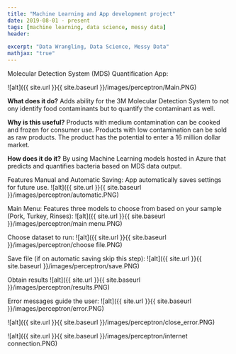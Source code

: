 ```yaml
---
title: "Machine Learning and App development project"
date: 2019-08-01 - present
tags: [machine learning, data science, messy data]
header:
  
excerpt: "Data Wrangling, Data Science, Messy Data"
mathjax: "true"
---
```



Molecular Detection System (MDS) Quantification App:

![alt]({{ site.url }}{{ site.baseurl }}/images/perceptron/Main.PNG)

**What does it do?**
Adds ability for the 3M Molecular Detection System to not ony identify food contaminants but to quantify the contaminant as well.

**Why is this useful?**
Products with medium contamination can be cooked and frozen for consumer use. Products with low contamination can be sold as raw products. The product has the potential to enter a 16 million dollar market.

**How does it do it?**
By using Machine Learning models hosted in Azure that predicts and quantifies bacteria based on MDS data output.


Features Manual and Automatic Saving:
App automatically saves settings for future use.
![alt]({{ site.url }}{{ site.baseurl }}/images/perceptron/automatic.PNG)

Main Menu:
Features three models to choose from based on your sample (Pork, Turkey, Rinses):
![alt]({{ site.url }}{{ site.baseurl }}/images/perceptron/main menu.PNG)

Choose dataset to run:
![alt]({{ site.url }}{{ site.baseurl }}/images/perceptron/choose file.PNG)

Save file (if on automatic saving skip this step):
![alt]({{ site.url }}{{ site.baseurl }}/images/perceptron/save.PNG)

Obtain results
![alt]({{ site.url }}{{ site.baseurl }}/images/perceptron/results.PNG)

Error messages guide the user:
![alt]({{ site.url }}{{ site.baseurl }}/images/perceptron/error.PNG)

![alt]({{ site.url }}{{ site.baseurl }}/images/perceptron/close_error.PNG)

![alt]({{ site.url }}{{ site.baseurl }}/images/perceptron/internet connection.PNG)


